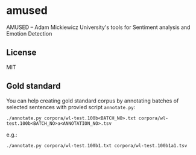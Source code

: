 # amused
AMUSED – Adam Mickiewicz University's tools for Sentiment analysis and Emotion Detection

## License
MIT

## Gold standard

You can help creating gold standard corpus by annotating batches of selected sentences with provied script `annotate.py`:
```
./annotate.py corpora/wl-test.100b<BATCH_NO>.txt corpora/wl-test.100b<BATCH_NO>a<ANNOTATION_NO>.tsv
```
e.g.:
```
./annotate.py corpora/wl-test.100b1.txt corpora/wl-test.100b1a1.tsv
```
